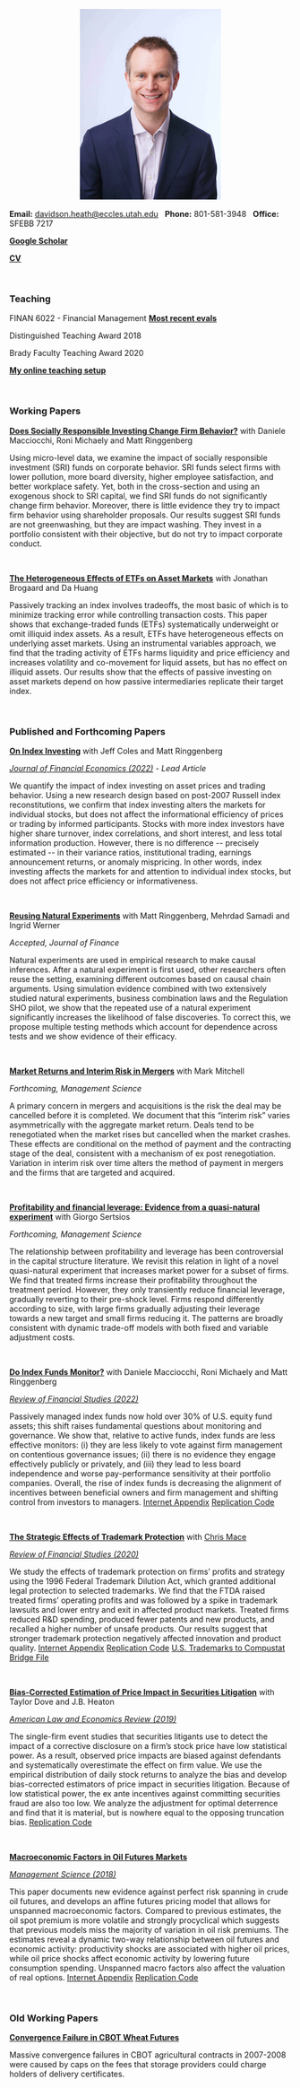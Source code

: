 
<p align="center"> 
<img src="images/dth2016.jpeg">
</p>

**Email:** davidson.heath@eccles.utah.edu &nbsp;  **Phone:** 801-581-3948 &nbsp; **Office:** SFEBB 7217

**[Google Scholar](https://scholar.google.com/citations?hl=en&user=Fr-HyLEAAAAJ)**

**[CV](dheath_CV.pdf)**

<br>

### Teaching

FINAN 6022 - Financial Management   **[Most recent evals](6022-2022.pdf)**

Distinguished Teaching Award 2018

Brady Faculty Teaching Award 2020

**[My online teaching setup](My_Online_Teaching_Setup.pdf)**

<br>

### Working Papers


**[Does Socially Responsible Investing Change Firm Behavior?](https://papers.ssrn.com/sol3/papers.cfm?abstract_id=3837706)** with Daniele Macciocchi, Roni Michaely and Matt Ringgenberg

Using micro-level data, we examine the impact of socially responsible investment (SRI) funds on corporate behavior. SRI funds select firms with lower pollution, more board diversity, higher employee satisfaction, and better workplace safety. Yet, both in the cross-section and using an exogenous shock to SRI capital, we find SRI funds do not significantly change firm behavior. Moreover, there is little evidence they try to impact firm behavior using shareholder proposals. Our results suggest SRI funds are not greenwashing, but they are impact washing. They invest in a portfolio consistent with their objective, but do not try to impact corporate conduct.

<br>

**[The Heterogeneous Effects of ETFs on Asset Markets](https://papers.ssrn.com/sol3/papers.cfm?abstract_id=3510359)** with Jonathan Brogaard and Da Huang

Passively tracking an index involves tradeoffs, the most basic of which is to minimize tracking error while controlling transaction costs. This paper shows that exchange-traded funds (ETFs) systematically underweight or omit illiquid index assets. As a result, ETFs have heterogeneous effects on underlying asset markets. Using an instrumental variables approach, we find that the trading activity of ETFs harms liquidity and price efficiency and increases volatility and co-movement for liquid assets, but has no effect on illiquid assets. Our results show that the effects of passive investing on asset markets depend on how passive intermediaries replicate their target index.

<br>







### Published and Forthcoming Papers

**[On Index Investing](https://papers.ssrn.com/abstract=3055324)** with Jeff Coles and Matt Ringgenberg

*[Journal of Financial Economics (2022)](https://www.sciencedirect.com/science/article/pii/S0304405X22001143?dgcid=coauthor)* - _Lead Article_

We quantify the impact of index investing on asset prices and trading behavior. Using a new research design based on post-2007 Russell index reconstitutions, we confirm that index investing alters the markets for individual stocks, but does not affect the informational efficiency of prices or trading by informed participants. Stocks with more index investors have higher share turnover, index correlations, and short interest, and less total information production. However, there is no difference -- precisely estimated -- in their variance ratios, institutional trading, earnings announcement returns, or anomaly mispricing. In other words, index investing affects the markets for and attention to individual index stocks, but does not affect price efficiency or informativeness.


<br>

**[Reusing Natural Experiments](https://papers.ssrn.com/sol3/papers.cfm?abstract_id=3457525)** with Matt Ringgenberg, Mehrdad Samadi and Ingrid Werner

*Accepted, Journal of Finance*

Natural experiments are used in empirical research to make causal inferences. After a natural experiment is first used, other researchers often reuse the setting, examining different outcomes based on causal chain arguments. Using simulation evidence combined with two extensively studied natural experiments, business combination laws and the Regulation SHO pilot, we show that the repeated use of a natural experiment significantly increases the likelihood of false discoveries. To correct this, we propose multiple testing methods which account for dependence across tests and we show evidence of their efficacy.

<br>


**[Market Returns and Interim Risk in Mergers](https://papers.ssrn.com/sol3/papers.cfm?abstract_id=3526931)** with Mark Mitchell

*Forthcoming, Management Science*

A primary concern in mergers and acquisitions is the risk the deal may be cancelled before it is completed. We document that this “interim risk” varies asymmetrically with the aggregate market return. Deals tend to be renegotiated when the market rises but cancelled when the market crashes. These effects are conditional on the method of payment and the contracting stage of the deal, consistent with a mechanism of ex post renegotiation. Variation in interim risk over time alters the method of payment in mergers and the firms that are targeted and acquired.


<br>


**[Profitability and financial leverage: Evidence from a quasi-natural experiment](https://papers.ssrn.com/abstract=3056440)** with Giorgo Sertsios

*Forthcoming, Management Science*

The relationship between profitability and leverage has been controversial in the capital structure literature. We revisit this relation in light of a novel quasi-natural experiment that increases market power for a subset of firms.  We find that treated firms increase their profitability throughout the treatment period. However, they only transiently reduce financial leverage, gradually reverting to their pre-shock level. Firms respond differently according to size, with large firms gradually adjusting their leverage towards a new target and small firms reducing it. The patterns are broadly consistent with dynamic trade-off models with both fixed and variable adjustment costs.

<br>


**[Do Index Funds Monitor?](https://papers.ssrn.com/sol3/papers.cfm?abstract_id=3259433)** with Daniele Macciocchi, Roni Michaely and Matt Ringgenberg

*[Review of Financial Studies (2022)](https://doi.org/10.1093/rfs/hhab023)*

Passively managed index funds now hold over 30% of U.S. equity fund assets; this shift raises fundamental questions about monitoring and governance. We show that, relative to active funds, index funds are less effective monitors: (i) they are less likely to vote against firm management on contentious governance issues; (ii) there is no evidence they engage effectively publicly or privately, and (iii) they lead to less board independence and worse pay-performance sensitivity at their portfolio companies. Overall, the rise of index funds is decreasing the alignment of incentives between beneficial owners and firm management and shifting control from investors to managers. [Internet Appendix](DIFM_InternetAppendix.pdf) [Replication Code](https://www.dropbox.com/s/if4s5lbon478bgr/DIFM_replication_code_and_data.zip?dl=1) 

<br>


**[The Strategic Effects of Trademark Protection](https://papers.ssrn.com/abstract=2798473)** with [Chris Mace](https://christophermace.github.io/)  

*[Review of Financial Studies (2020)](https://doi.org/10.1093/rfs/hhz084)*

We study the effects of trademark protection on firms’ profits and strategy using the 1996 Federal Trademark Dilution Act, which granted additional legal protection to selected trademarks. We find that the FTDA raised treated firms’ operating profits and was followed by a spike in trademark lawsuits and lower entry and exit in affected product markets. Treated firms reduced R&D spending, produced fewer patents and new products, and recalled a higher number of unsafe products. Our results suggest that stronger trademark protection negatively affected innovation and product quality. [Internet Appendix](Heath_Mace_RFS2019_IA.pdf) [Replication Code](Heath_Mace_RFS2020_replication_code.zip)  [U.S. Trademarks to Compustat Bridge File](heath_mace_tm_bridge.zip)


<br>

**[Bias-Corrected Estimation of Price Impact in Securities Litigation](https://papers.ssrn.com/sol3/papers.cfm?abstract_id=3321180)** with Taylor Dove and J.B. Heaton  

*[American Law and Economics Review (2019)](https://academic.oup.com/aler/article/21/1/184/5482489)*

The single-firm event studies that securities litigants use to detect the impact of a corrective disclosure on a firm’s stock price have low statistical power. As a result, observed price impacts are biased against defendants and systematically overestimate the effect on firm value. We use the empirical distribution of daily stock returns to analyze the bias and develop bias-corrected estimators of price impact in securities litigation. Because of low statistical power, the ex ante incentives against committing securities fraud are also too low. We analyze the adjustment for optimal deterrence and find that it is material, but is nowhere equal to the opposing truncation bias.
[Replication Code](https://github.com/davidsontheath/bias_corrected_estimators)

<br>

**[Macroeconomic Factors in Oil Futures Markets](https://papers.ssrn.com/sol3/papers.cfm?abstract_id=2506146)**  

*[Management Science (2018)](https://pubsonline.informs.org/doi/abs/10.1287/mnsc.2017.3008)*


This paper documents new evidence against perfect risk spanning in crude oil futures, and develops an affine futures pricing model that allows for unspanned macroeconomic factors. Compared to previous estimates, the oil spot premium is more volatile and strongly procyclical which suggests that previous models miss the majority of variation in oil risk premiums. The estimates reveal a dynamic two-way relationship between oil futures and economic activity: productivity shocks are associated with higher oil prices, while oil price shocks affect economic activity by lowering future consumption spending. Unspanned macro factors also affect the valuation of real options.
[Internet Appendix](macro_factors_oil_futures_internet_appendix.pdf)
[Replication Code](macro_factors_oil_futures_replication_code.zip)


<br>

### Old Working Papers

**[Convergence Failure in CBOT Wheat Futures](http://papers.ssrn.com/sol3/papers.cfm?abstract_id=2275088)**

Massive convergence failures in CBOT agricultural contracts in 2007-2008 were caused by caps on the fees that storage providers could charge holders of delivery certificates.

<br>



